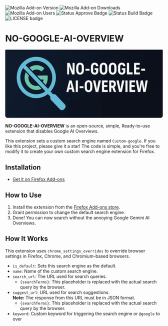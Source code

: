![Mozilla Add-on Version](https://img.shields.io/amo/v/no-google-ai-overview?style=for-the-badge&labelColor=red&link=https%3A%2F%2Faddons.mozilla.org%2Fen-GB%2Ffirefox%2Faddon%2Fno-google-ai-overview)
![Mozilla Add-on Downloads](https://img.shields.io/amo/dw/no-google-ai-overview?style=for-the-badge)
![Mozilla Add-on Users](https://img.shields.io/amo/users/no-google-ai-overview?style=for-the-badge)
![Status Approve Badge](https://img.shields.io/badge/any_text-YES-green?style=for-the-badge&label=approve)
![Status Build Badge](https://img.shields.io/badge/build-stable-brightgreen?style=for-the-badge&label=BUILD)
![LICENSE badge](https://img.shields.io/badge/any_text-MIT-blue?style=for-the-badge&label=LICENCE)

# NO-GOOGLE-AI-OVERVIEW

![LOGO](icons/banner.png)

**NO-GOOGLE-AI-OVERVIEW** is an open-source, simple, Ready-to-use extension that disables Google AI Overviews.

This extension sets a custom search engine named `Custom-google`. If you like this project, please give it a star! The code is simple, and you're free to modify it to create your own custom search engine extension for Firefox.

## Installation

- [Get it on Firefox Add-ons](https://addons.mozilla.org/en-GB/firefox/addon/no-google-ai-overview/)

## How to Use

1. Install the extension from the [Firefox Add-ons store](https://addons.mozilla.org/en-GB/firefox/addon/no-google-ai-overview/).
2. Grant permission to change the default search engine.
3. Done! You can now search without the annoying Google Gemini AI Overviews.

## How It Works

This extension uses `chrome_settings_overrides` to override browser settings in Firefox, Chrome, and Chromium-based browsers.

- `is_default`: Sets this search engine as the default.
- `name`: Name of the custom search engine.
- `search_url`: The URL used for search queries.
  - `{searchTerms}`: This placeholder is replaced with the actual search query by the browser.
- `suggest_url`: URL used for search suggestions.  
  **Note:** The response from this URL must be in JSON format.
  - `{searchTerms}`: This placeholder is replaced with the actual search query by the browser.
- `keyword`: Custom keyword for triggering the search engine or `@google` to over
